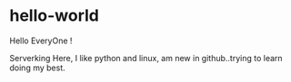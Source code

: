 # hello-world

Hello EveryOne !

Serverking Here, I like python and linux, am new in github..trying to learn doing my best.
